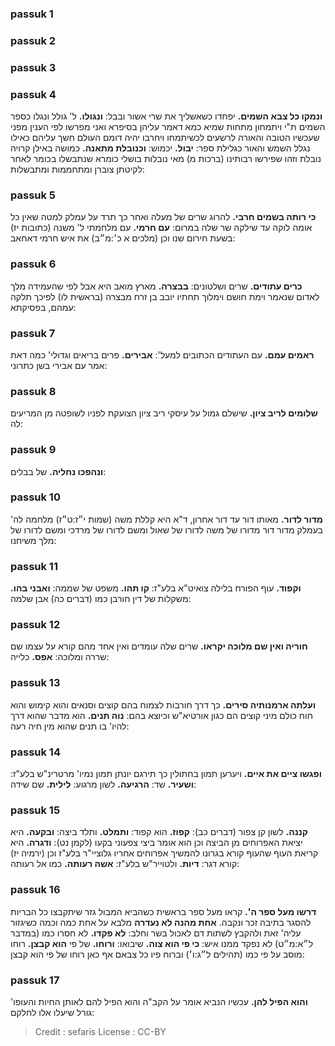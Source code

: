 
### passuk 1

### passuk 2

### passuk 3

### passuk 4
<b>ונמקו כל צבא השמים.</b> יפחדו כשאשליך את שרי אשור ובבל:
<b>ונגולו.</b> ל' גולל ונגלו כספר השמים ת"י ויתמחון מתחות שמיא כמא דאמר עליהן בסיפרא ואני מפרשו לפי הענין מפני שעכשיו הטובה והאורה לרשעים לכשיתמחו ויחרבו יהיה דומם העולם חשך עליהם כאילו נגלל השמש והאור כגלילת ספר:
<b>יבול.</b> יכמוש:
<b>וכנובלת מתאנה.</b> כמושה באילן קרויה נובלת וזהו שפירשו רבותינו (ברכות מ) מאי נובלות בושלי כומרא שנתבשלו בכומר לאחר לקיטתן צוברן ומתחממות ומתבשלות:

### passuk 5
<b>כי רותה בשמים חרבי.</b> להרוג שרים של מעלה ואחר כך תרד על עמלק למטה שאין כל אומה לוקה עד שילקה שר שלה במרום:
<b>עם חרמי.</b> עם מלחמתי ל' משנה (כתובות יז) בשעת חירום שנו וכן (מלכים א כ׳:מ״ב) את איש חרמי דאחאב:

### passuk 6
<b>כרים עתודים.</b> שרים ושלטונים:
<b>בבצרה.</b> מארץ מואב היא אבל לפי שהעמידה מלך לאדום שנאמר וימת חושם וימלוך תחתיו יובב בן זרח מבצרה (בראשית לו) לפיכך תלקה עמהם, בפסיקתא:

### passuk 7
<b>ראמים עמם.</b> עם העתודים הכתובים למעל':
<b>אבירים.</b> פרים בריאים וגדולי' כמה דאת אמר עם אבירי בשן כתרוני:

### passuk 8
<b>שלומים לריב ציון.</b> שישלם גמול על עיסקי ריב ציון הצועקת לפניו לשופטה מן המריעים לה:

### passuk 9
<b>ונהפכו נחליה.</b> של בבלים:

### passuk 10
<b>מדור לדור.</b> מאותו דור עד דור אחרון, ד"א היא קללת משה (שמות י״ז:ט״ז) מלחמה לה' בעמלק מדור דור מדורו של משה לדורו של שאול ומשם לדורו של מרדכי ומשם לדורו של מלך משיחנו:

### passuk 11
<b>וקפוד.</b> עוף הפורח בלילה צואיט"א בלע"ז:
<b>קו תהו.</b> משפט של שממה:
<b>ואבני בהו.</b> משקלות של דין חורבן כמו (דברים כה) אבן שלמה:

### passuk 12
<b>חוריה ואין שם מלוכה יקראו.</b> שרים שלה עומדים ואין אחד מהם קורא על עצמו שם שררה ומלוכה:
<b>אפס.</b> כלייה:

### passuk 13
<b>ועלתה ארמנותיה סירים.</b> כך דרך חורבות לצמוח בהם קוצים וסנאים והוא קימוש והוא חוח כולם מיני קוצים הם כגון אורטיא"ש וכיוצא בהם:
<b>נוה תנים.</b> הוא מדבר שהוא דרך להיו' בו תנים שהוא מין חיה רעה:

### passuk 14
<b>ופגשו ציים את איים.</b> ויערען תמון בחתולין כך תירגם יונתן תמון נמיו' מרטרינ"ש בלע"ז:
<b>ושעיר.</b> שד:
<b>הרגיעה.</b> לשון מרגוע:
<b>לילית.</b> שם שידה:

### passuk 15
<b>קננה.</b> לשון קן צפור (דברים כב):
<b>קפוז.</b> הוא קפוד:
<b>ותמלט.</b> ותלד ביצה:
<b>ובקעה.</b> היא יציאת האפרוחים מן הביצה וכן הוא אומר ביצי צפעוני בקעו (לקמן נט):
<b>ודגרה.</b> היא קריאת העוף שהעוף קורא בגרונו להמשיך אפרוחים אחריו גלוציי"ר בלע"ז וכן (ירמיה יז) קורא דגר:
<b>דיות.</b> ולטוייר"ש בלע"ז:
<b>אשה רעותה.</b> כמו אל רעותה:

### passuk 16
<b>דרשו מעל ספר ה'.</b> קראו מעל ספר בראשית כשהביא המבול גזר שיתקבצו כל הבריות להסגר בתיבה זכר ונקבה. <b>אחת מהנה לא נעדרה</b> מלבא על אחת כמה וכמה כשיגזור עליה' זאת ולהקבץ לשתות דם לאכול בשר וחלב:
<b>לא פקדו.</b> לא חסרו כמו (במדבר ל״א:מ״ט) לא נפקד ממנו איש:
<b>כי פי הוא צוה.</b> שיבואו:
<b>ורוחו.</b> של פי <b>הוא קבצן.</b> רוחו מוסב על פי כמו (תהילים ל״ג:ו׳) וברוח פיו כל צבאם אף כאן רוחו של פי הוא קבצן:

### passuk 17
<b>והוא הפיל להן.</b> עכשיו הנביא אומר על הקב"ה והוא הפיל להם לאותן החיות והעופו' גורל שיעלו אלו לחלקם:

>Credit : sefaris
>License : CC-BY